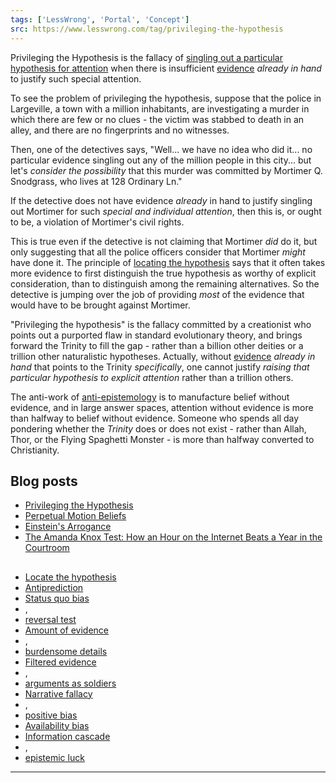 ```yaml
---
tags: ['LessWrong', 'Portal', 'Concept']
src: https://www.lesswrong.com/tag/privileging-the-hypothesis
---
```


Privileging the Hypothesis is the fallacy of [singling out a particular hypothesis for attention](https://www.lesswrong.com/tag/locate-the-hypothesis) when there is insufficient [evidence](https://www.lesswrong.com/tag/evidence) *already in hand* to justify such special attention.

To see the problem of privileging the hypothesis, suppose that the police in Largeville, a town with a million inhabitants, are investigating a murder in which there are few or no clues - the victim was stabbed to death in an alley, and there are no fingerprints and no witnesses.

Then, one of the detectives says, "Well... we have no idea who did it... no particular evidence singling out any of the million people in this city... but let's *consider the possibility* that this murder was committed by Mortimer Q. Snodgrass, who lives at 128 Ordinary Ln."

If the detective does not have evidence *already* in hand to justify singling out Mortimer for such *special and individual attention*, then this is, or ought to be, a violation of Mortimer's civil rights.

This is true even if the detective is not claiming that Mortimer *did* do it, but only suggesting that all the police officers consider that Mortimer *might* have done it. The principle of [locating the hypothesis](https://wiki.lesswrong.com/wiki/locating_the_hypothesis) says that it often takes more evidence to first distinguish the true hypothesis as worthy of explicit consideration, than to distinguish among the remaining alternatives. So the detective is jumping over the job of providing *most* of the evidence that would have to be brought against Mortimer.

"Privileging the hypothesis" is the fallacy committed by a creationist who points out a purported flaw in standard evolutionary theory, and brings forward the Trinity to fill the gap - rather than a billion other deities or a trillion other naturalistic hypotheses. Actually, without [evidence](https://www.lesswrong.com/tag/evidence) *already in hand* that points to the Trinity *specifically*, one cannot justify *raising that particular hypothesis to explicit attention* rather than a trillion others.

The anti-work of [anti-epistemology](https://www.lesswrong.com/tag/anti-epistemology) is to manufacture belief without evidence, and in large answer spaces, attention without evidence is more than halfway to belief without evidence. Someone who spends all day pondering whether the *Trinity* does or does not exist - rather than Allah, Thor, or the Flying Spaghetti Monster - is more than halfway converted to Christianity.

## Blog posts
- [Privileging the Hypothesis](http://lesswrong.com/lw/19m/privileging_the_hypothesis/)
- [Perpetual Motion Beliefs](http://lesswrong.com/lw/o6/perpetual_motion_beliefs/)
- [Einstein's Arrogance](http://lesswrong.com/lw/jo/einsteins_arrogance/)
- [The Amanda Knox Test: How an Hour on the Internet Beats a Year in the Courtroom](http://lesswrong.com/lw/1j7/the_amanda_knox_test_how_an_hour_on_the_internet/)

## 
- [Locate the hypothesis](https://www.lesswrong.com/tag/locate-the-hypothesis)
- [Antiprediction](https://www.lesswrong.com/tag/antiprediction)
- [Status quo bias](https://www.lesswrong.com/tag/status-quo-bias)
- , 
- [reversal test](https://www.lesswrong.com/tag/reversal-test)
- [Amount of evidence](https://www.lesswrong.com/tag/amount-of-evidence)
- , 
- [burdensome details](https://www.lesswrong.com/tag/burdensome-details)
- [Filtered evidence](https://www.lesswrong.com/tag/filtered-evidence)
- , 
- [arguments as soldiers](https://www.lesswrong.com/tag/arguments-as-soldiers)
- [Narrative fallacy](https://www.lesswrong.com/tag/narrative-fallacy)
- , 
- [positive bias](https://www.lesswrong.com/tag/confirmation-bias)
- [Availability bias](https://wiki.lesswrong.com/wiki/Availability_bias)
- [Information cascade](https://www.lesswrong.com/tag/information-cascades)
- , 
- [epistemic luck](https://www.lesswrong.com/tag/epistemic-luck)



---

